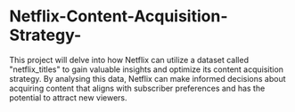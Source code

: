 # Netflix-Content-Acquisition-Strategy-
This project will delve into how Netflix can utilize a dataset called "netflix_titles" to gain valuable insights and optimize its content acquisition strategy. By analysing this data, Netflix can make informed decisions about acquiring content that aligns with subscriber preferences and has the potential to attract new viewers.
